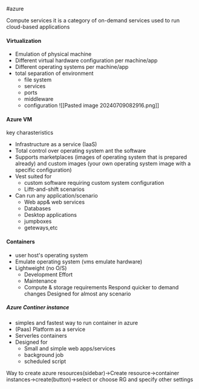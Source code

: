 #azure

Compute services it is a category of on-demand services used to run cloud-based applications
#### Virtualization
- Emulation of physical machine
- Different virtual hardware configuration per machine/app
- Different operating systems per machine/app
- total separation of  environment
	- file system
	- services
	- ports
	- middleware
	- configuration
![[Pasted image 20240709082916.png]]

#### Azure VM
key charasteristics
- Infrastructure as a service (IaaS)
- Total control over operating system ant the software
- Supports marketplaces (images of operating system that is prepared already) and custom images (your own operating system image with a specific configuration)
- Vest suited for
	- custom software requiring custom system configuration
	- Liftt-and-shift scenarios
- Can run any application/scenario
	- Web app& web services
	- Databases
	- Desktop applications
	- jumpboxes
	- geteways,etc

#### Containers
- user host's operating system
- Emulate operating system (vms emulate hardware)
- Lightweight (no O/S)
	- Development Effort
	- Maintenance
	- Compute & storage requirements
	Respond quicker to demand changes
	Designed for almost any scenario
##### Azure Continer instance
- simples and fastest way to run container in azure
- (Paas) Platform as a service
- Serverles containers
- Designed for 
	- Small and simple web apps/services
	- background job
	- scheduled script

Way to create
azure resources(sidebar)->Create resource->container instances->create(button)->select or choose RG and specify other settings
